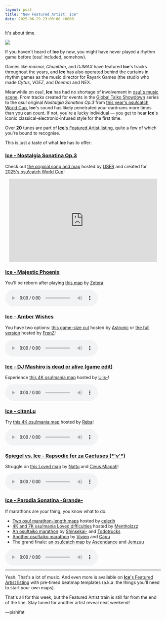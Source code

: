 ```yaml
---
layout: post
title: "New Featured Artist: Ice"
date: 2025-06-29 23:00:00 +0000
---
```


It's about time.

![](https://assets.ppy.sh/artists/484/header.jpg)

If you haven't heard of **Ice** by now, you might have never played a rhythm game before (osu! included, somehow).

Games like *maimai*, *Chunithm*, and *DJMAX* have featured **Ice**'s tracks throughout the years, and **Ice** has also operated behind the curtains in rhythm games as the music director for Rayark Games (the studio who made *Cytus*, *VOEZ*, and *Deemo*) and NEX.

Meanwhile on osu!, **Ice** has had no shortage of involvement in [osu!'s music scene](/wiki/Community/Bespoke_music). From tracks created for events in the [Global Taiko Showdown](/wiki/Tournaments/GTS) series to the osu! original *Nostalgia Sonatina Op.3* from [this year's osu!catch World Cup](/wiki/Tournaments/CWC/2025), **Ice**'s sound has likely penetrated your eardrums more times than you can count. If not, you're a lucky individual — you get to hear **Ice**'s iconic classical-electronic-infused style for the first time.

Over **20** tunes are part of [**Ice**'s Featured Artist listing](https://osu.ppy.sh/beatmaps/artists/484), quite a few of which you're bound to recognise.

This is just a taste of what **Ice** has to offer:

### [Ice - Nostalgia Sonatina Op.3](https://assets.ppy.sh/artists/484/Songs/Ice%20-%20Nostalgia%20Sonatina%20Op.3.osz)

Check out [the original song and map](LINK) hosted by [USER](LINK) and created for [2025's osu!catch World Cup](/wiki/Tournaments/CWC/2025)!

<div align="center">
    <iframe width="95%" style="aspect-ratio: 16 / 9;" src="https://www.youtube.com/embed/RnZyDkWU7lU" frameborder="0" allowfullscreen></iframe>
</div>

### [Ice - Majestic Phoenix](https://assets.ppy.sh/artists/484/Entrance/Ice%20-%20Majestic%20Phoenix%20(osu!%20edit).osz)

You'll be reborn after playing [this map](https://osu.ppy.sh/beatmapsets/845094) by [Zetera](https://osu.ppy.sh/users/587737).

<audio controls>
    <source src="https://assets.ppy.sh/artists/484/Entrance/Ice%20-%20Majestic%20Phoenix%20(osu!%20edit).mp3">
</audio>

### [Ice - Amber Wishes](https://assets.ppy.sh/artists/484/Ice%20Works%20Compilation%20Album/Ice%20-%20Amber%20Wishes.osz)

You have two options: [this game-size cut](https://osu.ppy.sh/beatmapsets/1610241) hosted by [Astronic](https://osu.ppy.sh/users/9320502) or [the full version](https://osu.ppy.sh/beatmapsets/801704) hosted by [FrenZ](https://osu.ppy.sh/users/9531903)!

<audio controls>
    <source src="https://assets.ppy.sh/artists/484/Ice%20Works%20Compilation%20Album/Ice%20-%20Amber%20Wishes.mp3">
</audio>

### [Ice - DJ Mashiro is dead or alive (game edit)](https://assets.ppy.sh/artists/484/Songs/Ice%20-%20DJ%20Mashiro%20is%20dead%20or%20alive%20(game%20edit).osz)

Experience [this 4K osu!mania map](https://osu.ppy.sh/beatmapsets/1068198) hosted by [Ulis-](https://osu.ppy.sh/users/11638947)!

<audio controls>
    <source src="https://assets.ppy.sh/artists/484/Songs/Ice%20-%20DJ%20Mashiro%20is%20dead%20or%20alive%20(game%20edit).mp3">
</audio>

### [Ice - citanLu](https://assets.ppy.sh/artists/484/Shota%20Paradise/Ice%20-%20citanLu.osz)

Try [this 4K osu!mania map](https://osu.ppy.sh/beatmapsets/470304) hosted by [Reba](https://osu.ppy.sh/users/3087654)!

<audio controls>
    <source src="https://assets.ppy.sh/artists/484/Shota%20Paradise/Ice%20-%20citanLu.mp3">
</audio>

### [Spiegel vs. Ice - Rapsodie fer za Cactuses (\*'v'\*)](https://assets.ppy.sh/artists/484/Rapsodie%20fer%20za%20Cactuses%20(%27v%27)/Spiegel%20vs.%20Ice%20-%20Rapsodie%20fer%20za%20Cactuses%20(%27v%27).osz)

Struggle on [this Loved map](https://osu.ppy.sh/beatmapsets/1955207) by [Nattu](https://osu.ppy.sh/users/1886722) and [Ciyus Miapah](https://osu.ppy.sh/users/2805457)!

<audio controls>
    <source src="https://assets.ppy.sh/artists/484/Rapsodie%20fer%20za%20Cactuses%20(%27v%27)/Spiegel%20vs.%20Ice%20-%20Rapsodie%20fer%20za%20Cactuses%20(%27v%27).mp3">
</audio>

### [Ice - Parodia Sonatina -Grande-](https://assets.ppy.sh/artists/484/Shota%20Paradise/Ice%20-%20Parodia%20Sonatina%20-Grande-.osz)

If marathons are your thing, you know what to do:

- [Two osu! marathon-length maps](https://osu.ppy.sh/beatmapsets/750363) hosted by [celerih](https://osu.ppy.sh/users/4696296)
- [4K and 7K osu!mania Loved difficulties](https://osu.ppy.sh/beatmapsets/612184) hosted by [Mentholzzz](https://osu.ppy.sh/users/7182779)
- [An osu!taiko marathon](https://osu.ppy.sh/beatmapsets/768550) by [Shinsekai-](https://osu.ppy.sh/users/2140739) and [Todotrucks](https://osu.ppy.sh/users/2852968)
- [Another osu!taiko marathon](https://osu.ppy.sh/beatmapsets/2050740) by [Vivien](https://osu.ppy.sh/users/15250472) and [Capu](https://osu.ppy.sh/users/2474015)
- The grand finale: [an osu!catch map](https://osu.ppy.sh/beatmapsets/1643232) by [Ascendance](https://osu.ppy.sh/users/2931883) and [Jemzuu](https://osu.ppy.sh/users/7890134)

<audio controls>
    <source src="https://assets.ppy.sh/artists/484/Shota%20Paradise/Ice%20-%20Parodia%20Sonatina%20-Grande-.mp3">
</audio>

---

Yeah. That's a lot of music. And even more is available on [**Ice**'s Featured Artist listing](https://osu.ppy.sh/beatmaps/artists/484) with pre-timed beatmap templates (a.k.a. the things you'll need to start your own maps).

That's all for this week, but the Featured Artist train is still far from the end of the line. Stay tuned for another artist reveal next weekend!

—pishifat
